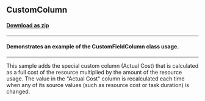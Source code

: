 ## CustomColumn
#### [Download as zip](https://grapecity.github.io/DownGit/#/home?url=https://github.com/GrapeCity/ComponentOne-WPF-Samples/tree/master/NET_9/GanttView/CustomColumn)
____
#### Demonstrates an example of the CustomFieldColumn class usage.
____
This sample adds the special custom column (Actual Cost) that
is calculated as a full cost of the resource multiplied by
the amount of the resource usage. The value in the "Actual
Cost" column is recalculated each time when any of its source
values (such as resource cost or task duration) is changed.
